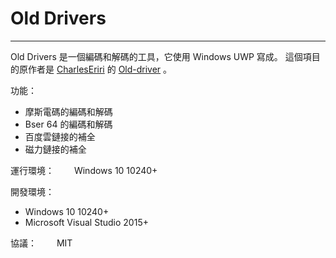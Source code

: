 # Old Drivers #

----------
Old Drivers 是一個編碼和解碼的工具，它使用 Windows UWP 寫成。
這個項目的原作者是 [CharlesEriri](https://github.com/CharlesEriri/ "GitHub") 的 [Old-driver](https://github.com/CharlesEriri/Old-driver "Old-driver") 。

功能：
- 摩斯電碼的編碼和解碼
- Bser 64 的編碼和解碼
- 百度雲鏈接的補全
- 磁力鏈接的補全

運行環境：
&emsp;&emsp;Windows 10 10240+

開發環境：
- Windows 10 10240+
- Microsoft Visual Studio 2015+

協議：
&emsp;&emsp;MIT
